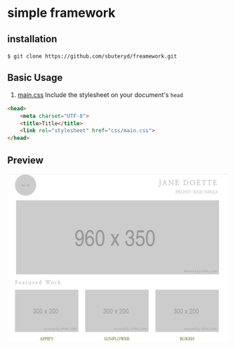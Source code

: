 # simple framework

## installation
`$ git clone https://github.com/sbuteryd/freamework.git`


## Basic Usage
1. [main.css](https://github.com/sbuteryd/freamework/blob/master/css/main.css) Include the stylesheet on your document's  `head`
```html
<head>
    <meta charset="UTF-8">
    <title>Title</title>
    <link rel="stylesheet" href="css/main.css">
</head>
```
##  Preview
![home](https://github.com/sbuteryd/freamework/blob/master/image/framework_view.png)

